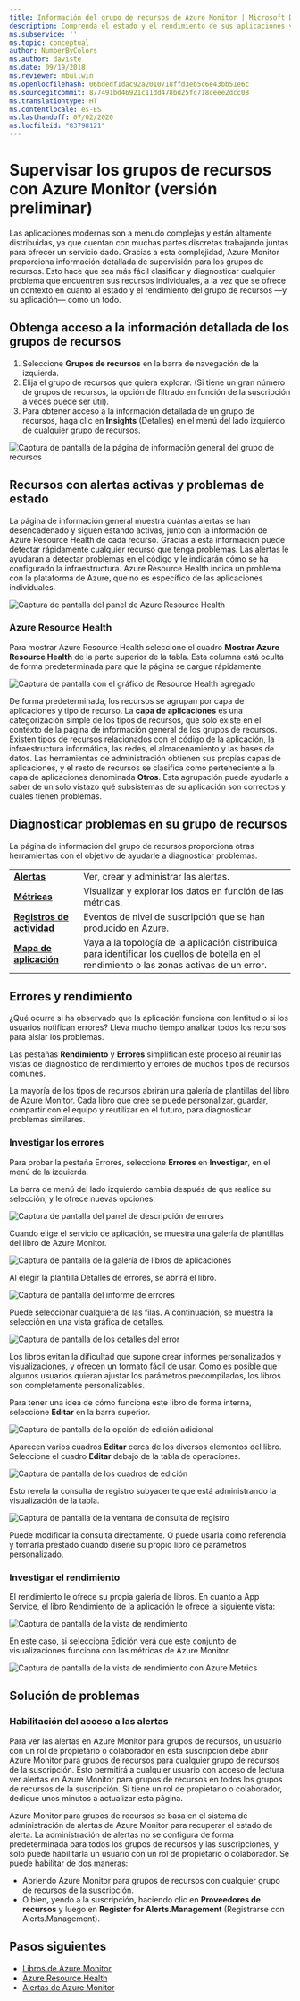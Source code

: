 ```yaml
---
title: Información del grupo de recursos de Azure Monitor | Microsoft Docs
description: Comprenda el estado y el rendimiento de sus aplicaciones y servicios distribuidos en el nivel Grupo de recursos con Azure Monitor
ms.subservice: ''
ms.topic: conceptual
author: NumberByColors
ms.author: daviste
ms.date: 09/19/2018
ms.reviewer: mbullwin
ms.openlocfilehash: 06bdedf1dac92a2010718ffd3eb5c6e43bb51e6c
ms.sourcegitcommit: 877491bd46921c11dd478bd25fc718ceee2dcc08
ms.translationtype: HT
ms.contentlocale: es-ES
ms.lasthandoff: 07/02/2020
ms.locfileid: "83798121"
---
```

# <a name="monitor-resource-groups-with-azure-monitor-preview"></a>Supervisar los grupos de recursos con Azure Monitor (versión preliminar)

Las aplicaciones modernas son a menudo complejas y están altamente distribuidas, ya que cuentan con muchas partes discretas trabajando juntas para ofrecer un servicio dado. Gracias a esta complejidad, Azure Monitor proporciona información detallada de supervisión para los grupos de recursos. Esto hace que sea más fácil clasificar y diagnosticar cualquier problema que encuentren sus recursos individuales, a la vez que se ofrece un contexto en cuanto al estado y el rendimiento del grupo de recursos &mdash;y su aplicación&mdash; como un todo.

## <a name="access-insights-for-resource-groups"></a>Obtenga acceso a la información detallada de los grupos de recursos

1. Seleccione **Grupos de recursos** en la barra de navegación de la izquierda.
2. Elija el grupo de recursos que quiera explorar. (Si tiene un gran número de grupos de recursos, la opción de filtrado en función de la suscripción a veces puede ser útil).
3. Para obtener acceso a la información detallada de un grupo de recursos, haga clic en **Insights** (Detalles) en el menú del lado izquierdo de cualquier grupo de recursos.

![Captura de pantalla de la página de información general del grupo de recursos](./media/resource-group-insights/0001-overview.png)

## <a name="resources-with-active-alerts-and-health-issues"></a>Recursos con alertas activas y problemas de estado

La página de información general muestra cuántas alertas se han desencadenado y siguen estando activas, junto con la información de Azure Resource Health de cada recurso. Gracias a esta información puede detectar rápidamente cualquier recurso que tenga problemas. Las alertas le ayudarán a detectar problemas en el código y le indicarán cómo se ha configurado la infraestructura. Azure Resource Health indica un problema con la plataforma de Azure, que no es específico de las aplicaciones individuales.

![Captura de pantalla del panel de Azure Resource Health](./media/resource-group-insights/0002-overview.png)

### <a name="azure-resource-health"></a>Azure Resource Health

Para mostrar Azure Resource Health seleccione el cuadro **Mostrar Azure Resource Health** de la parte superior de la tabla. Esta columna está oculta de forma predeterminada para que la página se cargue rápidamente.

![Captura de pantalla con el gráfico de Resource Health agregado](./media/resource-group-insights/0003-overview.png)

De forma predeterminada, los recursos se agrupan por capa de aplicaciones y tipo de recurso. La **capa de aplicaciones** es una categorización simple de los tipos de recursos, que solo existe en el contexto de la página de información general de los grupos de recursos. Existen tipos de recursos relacionados con el código de la aplicación, la infraestructura informática, las redes, el almacenamiento y las bases de datos. Las herramientas de administración obtienen sus propias capas de aplicaciones, y el resto de recursos se clasifica como perteneciente a la capa de aplicaciones denominada **Otros**. Esta agrupación puede ayudarle a saber de un solo vistazo qué subsistemas de su aplicación son correctos y cuáles tienen problemas.

## <a name="diagnose-issues-in-your-resource-group"></a>Diagnosticar problemas en su grupo de recursos

La página de información del grupo de recursos proporciona otras herramientas con el objetivo de ayudarle a diagnosticar problemas.

   |         |          |
   | ---------------- |:-----|
   | [**Alertas**](https://docs.microsoft.com/azure/monitoring-and-diagnostics/monitoring-overview-unified-alerts)      |  Ver, crear y administrar las alertas. |
   | [**Métricas**](https://docs.microsoft.com/azure/monitoring-and-diagnostics/monitoring-overview-metrics) | Visualizar y explorar los datos en función de las métricas.    |
   | [**Registros de actividad**](https://docs.microsoft.com/azure/monitoring-and-diagnostics/monitoring-overview-activity-logs) | Eventos de nivel de suscripción que se han producido en Azure.  |
   | [**Mapa de aplicación**](https://docs.microsoft.com/azure/application-insights/app-insights-app-map) | Vaya a la topología de la aplicación distribuida para identificar los cuellos de botella en el rendimiento o las zonas activas de un error. |

## <a name="failures-and-performance"></a>Errores y rendimiento

¿Qué ocurre si ha observado que la aplicación funciona con lentitud o si los usuarios notifican errores? Lleva mucho tiempo analizar todos los recursos para aislar los problemas.

Las pestañas **Rendimiento** y **Errores** simplifican este proceso al reunir las vistas de diagnóstico de rendimiento y errores de muchos tipos de recursos comunes.

La mayoría de los tipos de recursos abrirán una galería de plantillas del libro de Azure Monitor. Cada libro que cree se puede personalizar, guardar, compartir con el equipo y reutilizar en el futuro, para diagnosticar problemas similares.

### <a name="investigate-failures"></a>Investigar los errores

Para probar la pestaña Errores, seleccione **Errores** en **Investigar**, en el menú de la izquierda.

La barra de menú del lado izquierdo cambia después de que realice su selección, y le ofrece nuevas opciones.

![Captura de pantalla del panel de descripción de errores](./media/resource-group-insights/00004-failures.png)

Cuando elige el servicio de aplicación, se muestra una galería de plantillas del libro de Azure Monitor.

![Captura de pantalla de la galería de libros de aplicaciones](./media/resource-group-insights/0005-failure-insights-workbook.png)

Al elegir la plantilla Detalles de errores, se abrirá el libro.

![Captura de pantalla del informe de errores](./media/resource-group-insights/0006-failure-visual.png)

Puede seleccionar cualquiera de las filas. A continuación, se muestra la selección en una vista gráfica de detalles.

![Captura de pantalla de los detalles del error](./media/resource-group-insights/0007-failure-details.png)

Los libros evitan la dificultad que supone crear informes personalizados y visualizaciones, y ofrecen un formato fácil de usar. Como es posible que algunos usuarios quieran ajustar los parámetros precompilados, los libros son completamente personalizables.

Para tener una idea de cómo funciona este libro de forma interna, seleccione **Editar** en la barra superior.

![Captura de pantalla de la opción de edición adicional](./media/resource-group-insights/0008-failure-edit.png)

Aparecen varios cuadros **Editar** cerca de los diversos elementos del libro. Seleccione el cuadro **Editar** debajo de la tabla de operaciones.

![Captura de pantalla de los cuadros de edición](./media/resource-group-insights/0009-failure-edit-graph.png)

Esto revela la consulta de registro subyacente que está administrando la visualización de la tabla.

 ![Captura de pantalla de la ventana de consulta de registro](./media/resource-group-insights/0010-failure-edit-query.png)

Puede modificar la consulta directamente. O puede usarla como referencia y tomarla prestado cuando diseñe su propio libro de parámetros personalizado.

### <a name="investigate-performance"></a>Investigar el rendimiento

El rendimiento le ofrece su propia galería de libros. En cuanto a App Service, el libro Rendimiento de la aplicación le ofrece la siguiente vista:

 ![Captura de pantalla de la vista de rendimiento](./media/resource-group-insights/0011-performance.png)

En este caso, si selecciona Edición verá que este conjunto de visualizaciones funciona con las métricas de Azure Monitor.

 ![Captura de pantalla de la vista de rendimiento con Azure Metrics](./media/resource-group-insights/0012-performance-metrics.png)

## <a name="troubleshooting"></a>Solución de problemas

### <a name="enabling-access-to-alerts"></a>Habilitación del acceso a las alertas

Para ver las alertas en Azure Monitor para grupos de recursos, un usuario con un rol de propietario o colaborador en esta suscripción debe abrir Azure Monitor para grupos de recursos para cualquier grupo de recursos de la suscripción. Esto permitirá a cualquier usuario con acceso de lectura ver alertas en Azure Monitor para grupos de recursos en todos los grupos de recursos de la suscripción. Si tiene un rol de propietario o colaborador, dedique unos minutos a actualizar esta página.

Azure Monitor para grupos de recursos se basa en el sistema de administración de alertas de Azure Monitor para recuperar el estado de alerta. La administración de alertas no se configura de forma predeterminada para todos los grupos de recursos y las suscripciones, y solo puede habilitarla un usuario con un rol de propietario o colaborador. Se puede habilitar de dos maneras:
* Abriendo Azure Monitor para grupos de recursos con cualquier grupo de recursos de la suscripción.
* O bien, yendo a la suscripción, haciendo clic en **Proveedores de recursos** y luego en **Register for Alerts.Management** (Registrarse con Alerts.Management).

## <a name="next-steps"></a>Pasos siguientes

- [Libros de Azure Monitor](https://docs.microsoft.com/azure/azure-monitor/platform/workbooks-overview)
- [Azure Resource Health](https://docs.microsoft.com/azure/service-health/resource-health-overview)
- [Alertas de Azure Monitor](https://docs.microsoft.com/azure/monitoring-and-diagnostics/monitoring-overview-unified-alerts)
